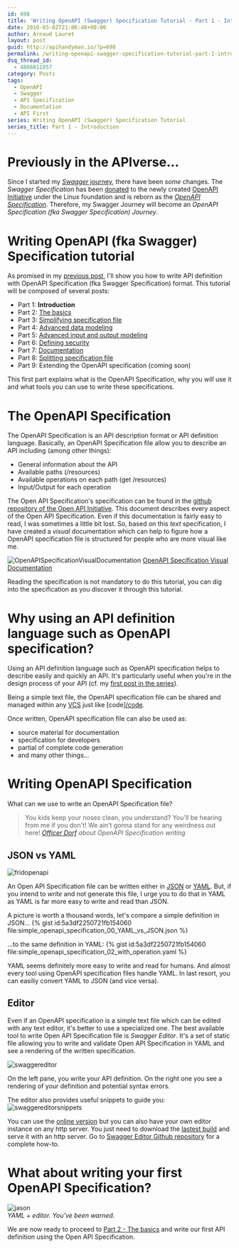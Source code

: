 ```yaml
---
id: 698
title: 'Writing OpenAPI (Swagger) Specification Tutorial - Part 1 - Introduction'
date: 2016-03-02T21:06:48+00:00
author: Arnaud Lauret
layout: post
guid: http://apihandyman.io/?p=698
permalink: /writing-openapi-swagger-specification-tutorial-part-1-introduction/
dsq_thread_id:
  - 4866811857
category: Posts
tags:
  - OpenAPI
  - Swagger
  - API Specification
  - Documentation
  - API First
series: Writing OpenAPI (Swagger) Specification Tutorial
series_title: Part 1 - Introduction
---
```

# Previously in the APIverse...
Since I started my [*Swagger* journey](/starting-a-swagger-journey-beyond-generated-swagger-ui/), there have been *some* changes. The *Swagger Specification* has been [donated](http://swagger.io/introducing-the-open-api-initiative/) to the newly created [OpenAPI Initiative](https://openapis.org/news/announcement/2015/11/new-collaborative-project-extend-swagger-specification-building-connected) under the Linux foundation and is reborn as the *[OpenAPI Specification](http://apievangelist.com/2016/01/04/the-openapi-specification-fka-the-swagger-specification/)*. Therefore, my Swagger Journey will become an *OpenAPI Specification (fka Swagger Specification) Journey*.

# Writing OpenAPI (fka Swagger) Specification tutorial
As promised in my [previous post](http://apihandyman.io/starting-a-swagger-journey-beyond-generated-swagger-ui/), I'll show you how to write API definition with OpenAPI Specification (fka Swagger Specification) format. This tutorial will be composed of several posts:

- Part 1: **Introduction**
- Part 2: [The basics](/writing-openapi-swagger-specification-tutorial-part-2-the-basics/)
- Part 3: [Simplifying specification file](/writing-openapi-swagger-specification-tutorial-part-3-simplifying-specification-file/)
- Part 4: [Advanced data modeling](/writing-openapi-swagger-specification-tutorial-part-4-advanced-data-modeling)
- Part 5: [Advanced input and output modeling](/writing-openapi-swagger-specification-tutorial-part-5-advanced-input-and-output-modeling/)
- Part 6: [Defining security](/writing-openapi-swagger-specification-tutorial-part-6-defining-security)
- Part 7: [Documentation](/writing-openapi-swagger-specification-tutorial-part-7-documentation/)
- Part 8: [Splitting specification file](http://apihandyman.io/writing-openapi-swagger-specification-tutorial-part-8-splitting-specification-file/)
- Part 9: Extending the OpenAPI specification (coming soon)

This first part explains what is the OpenAPI Specification, why you *will* use it and what tools you can use to write these specifications.

# The OpenAPI Specification

The OpenAPI Specification is an API description format or API definition language. Basically, an OpenAPI Specification file allow you to describe an API including (among other things):

- General information about the API
- Available paths (/resources)
- Available operations on each path (get /resources)
- Input/Output for each operation

The Open API Specification's specification can be found in the [github repository of the Open API Initiative](https://github.com/OAI/OpenAPI-Specification/blob/master/versions/2.0.md). This document describes every aspect of the Open API Specification.
Even if this documentation is fairly easy to read, I was sometimes a little bit lost. So, based on this *text* specification, I have created a *visual* documentation which can help to figure how a OpenAPI specification file is structured for people who are more visual like me.

![OpenAPISpecificationVisualDocumentation](/images/writing-openapi-swagger-specification-tutorial/openapi-specification-visual-documentation.png "OpenAPI Specification Visual Documentation")
[OpenAPI Specification Visual Documentation](http://openapi-specification-visual-documentation.apihandyman.io/)

Reading the specification is not mandatory to do this tutorial, you can dig into the specification as you discover it through this tutorial.

# Why using an API definition language such as OpenAPI specification?
Using an API definition language such as OpenAPI specification helps to describe easily and quickly an API. It's particularly useful when you're in the design process of your API (cf. my [first post in the series](/starting-a-swagger-journey-beyond-generated-swagger-ui/)).

Being a simple text file, the OpenAPI specification file can be shared and managed within any [VCS](https://en.wikipedia.org/wiki/Version_control) just like [code][/code](http://blog.smartbear.com/documentation/the-utopia-of-api-documentation/).

Once written, OpenAPI specification file can also be used as:

- source material for documentation
- specification for developers
- partial of complete code generation
- and many other things...

# Writing OpenAPI Specification

What can we use to write an OpenAPI Specification file?

> You kids keep your noses clean, you understand? You'll be hearing from me if you don't! We ain't gonna stand for any weirdness out here! 
> *[Officer Dorf](http://www.imdb.com/name/nm0589798/?ref_=tt_trv_qu) about OpenAPI Specification writing*

## JSON vs YAML

![fridopenapi](/images/writing-openapi-swagger-specification-tutorial-part-1-introduction/fridopenapi.png
 "FridopenAPI the 13th")
  

An Open API Specification file can be written either in [JSON](https://en.wikipedia.org/wiki/JSON) or [YAML](https://en.wikipedia.org/wiki/YAML). But, if you intend to *write* and not generate this file, I urge you to do that in YAML as YAML is far more easy to write and read than JSON.

A picture is worth a thousand words, let's compare a simple definition in JSON...
{% gist id:5a3df2250721fb154060 file:simple_openapi_specification_00_YAML_vs_JSON.json %}

...to the same definition in YAML:
{% gist id:5a3df2250721fb154060 file:simple_openapi_specification_02_with_operation.yaml %}

YAML seems definitely more easy to write and read for humans. And almost every tool using OpenAPI specification files handle YAML. In last resort, you can easiliy convert YAML to JSON (and vice versa).

## Editor
Even if an OpenAPI specification is a simple text file which can be edited with any text editor, it's better to use a specialized one. The best available tool to write Open API Specification file is *Swagger Editor*. It's a set of static file allowing you to write and validate Open API Specification in YAML and see a rendering of the written specification.

![swaggereditor](/images/writing-openapi-swagger-specification-tutorial-part-1-introduction/swaggereditor-petstore.png
 "Swagger Editor")
  

On the left pane, you write your API definition.
On the right one you see a rendering of your definition and potential syntax errors.

The editor also provides useful snippets to guide you:
![swaggereditorsnippets](/images/writing-openapi-swagger-specification-tutorial-part-1-introduction/swagger.editor.gif
 "Swagger Editor Snippets")


You can use the [online version](http://editor.swagger.io/) but you can also have your own editor instance on any http server. You just need to download the [lastest build](https://github.com/swagger-api/swagger-editor/releases/latest) and serve it with an http server. Go to [Swagger Editor Github repository](https://github.com/swagger-api/swagger-editor/#running-locally) for a complete how-to.

# What about writing your first OpenAPI Specification?
![jason](/images/writing-openapi-swagger-specification-tutorial-part-1-introduction/jason.gif
 "Jason")  
*YAML + editor. You've been warned.*


We are now ready to proceed to [Part 2 - The basics](/writing-openapi-swagger-specification-tutorial-part-2-the-basics/) and write our first API definition using the Open API Specification.
